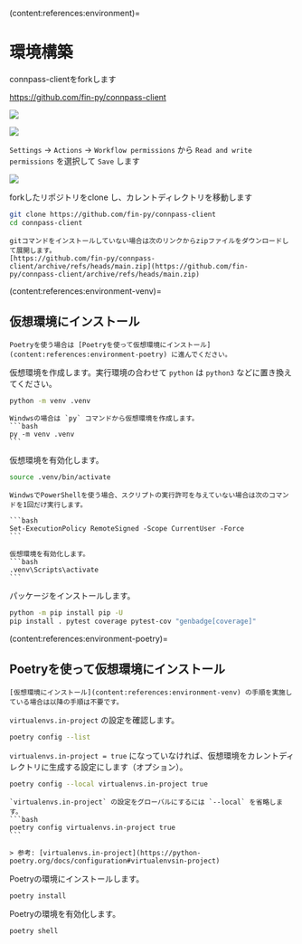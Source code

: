 (content:references:environment)=
# 環境構築


connpass-clientをforkします

https://github.com/fin-py/connpass-client

![](https://i.imgur.com/B5KnRhS.png)

![](https://i.imgur.com/K8vm1DM.png)


`Settings` -> `Actions` -> `Workflow permissions` から `Read and write permissions` を選択して `Save` します

![](https://i.imgur.com/Ah24poc.png)


forkしたリポジトリをclone し、カレントディレクトリを移動します

```bash
git clone https://github.com/fin-py/connpass-client
cd connpass-client
```

```{note}
gitコマンドをインストールしていない場合は次のリンクからzipファイルをダウンロードして展開します。
[https://github.com/fin-py/connpass-client/archive/refs/heads/main.zip](https://github.com/fin-py/connpass-client/archive/refs/heads/main.zip)
```

(content:references:environment-venv)=
## 仮想環境にインストール

```{attention}
Poetryを使う場合は [Poetryを使って仮想環境にインストール](content:references:environment-poetry) に進んでください。
```

仮想環境を作成します。実行環境の合わせて `python` は `python3` などに置き換えてください。

```bash
python -m venv .venv
```

````{note}
Windwsの場合は `py` コマンドから仮想環境を作成します。
```bash
py -m venv .venv
```
````

仮想環境を有効化します。

```bash
source .venv/bin/activate
```

````{note}
WindwsでPowerShellを使う場合、スクリプトの実行許可を与えていない場合は次のコマンドを1回だけ実行します。

```bash
Set-ExecutionPolicy RemoteSigned -Scope CurrentUser -Force
```

仮想環境を有効化します。
```bash
.venv\Scripts\activate
```
````

パッケージをインストールします。

```bash
python -m pip install pip -U
pip install . pytest coverage pytest-cov "genbadge[coverage]"
```

(content:references:environment-poetry)=
## Poetryを使って仮想環境にインストール

```{caution}
[仮想環境にインストール](content:references:environment-venv) の手順を実施している場合は以降の手順は不要です。
```

`virtualenvs.in-project` の設定を確認します。

```bash
poetry config --list
```

`virtualenvs.in-project = true` になっていなければ、仮想環境をカレントディレクトリに生成する設定にします（オプション）。

```bash
poetry config --local virtualenvs.in-project true
```

````{note}
`virtualenvs.in-project` の設定をグローバルにするには `--local` を省略します。
```bash
poetry config virtualenvs.in-project true
```

> 参考: [virtualenvs.in-project](https://python-poetry.org/docs/configuration#virtualenvsin-project)
````

Poetryの環境にインストールします。

```bash
poetry install
```

Poetryの環境を有効化します。

```bash
poetry shell
```
